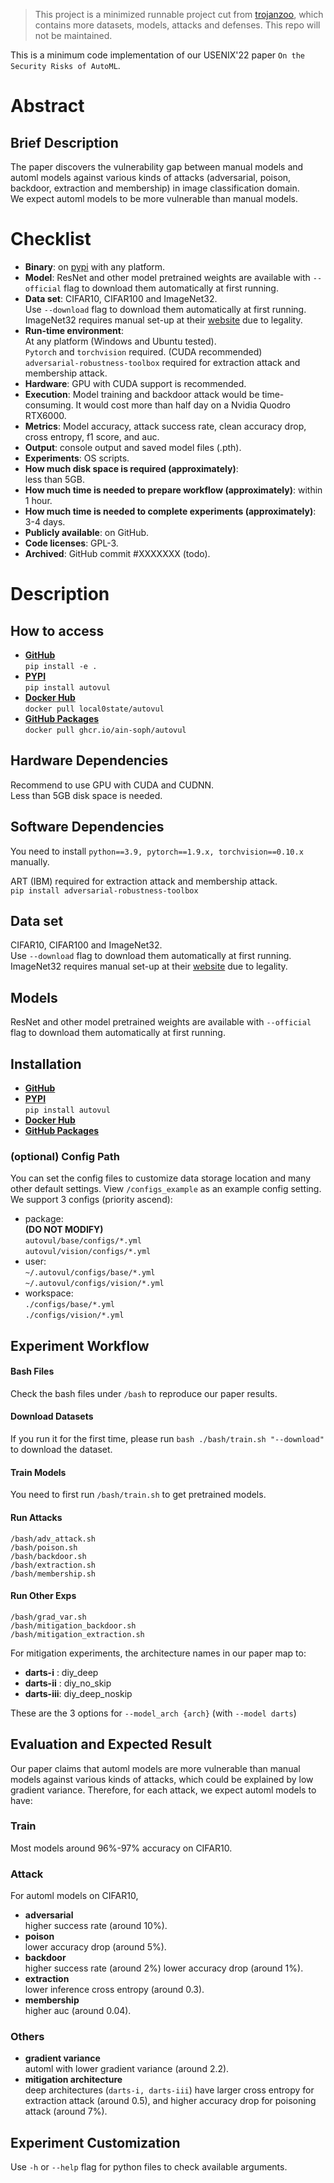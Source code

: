 > This project is a minimized runnable project cut from [trojanzoo](https://github.com/ain-soph/trojanzoo), which contains more datasets, models, attacks and defenses. This repo will not be maintained. 

This is a minimum code implementation of our USENIX'22 paper `On the Security Risks of AutoML`. 

# Abstract
## Brief Description
The paper discovers the vulnerability gap between manual models and automl models against various kinds of attacks (adversarial, poison, backdoor, extraction and membership) in image classification domain.  
We expect automl models to be more vulnerable than manual models.

# Checklist
* **Binary**: on [pypi](https://pypi.org/project/autovul/) with any platform.
* **Model**: ResNet and other model pretrained weights are available with `--official` flag to download them automatically at first running.
* **Data set**: CIFAR10, CIFAR100 and ImageNet32.  
Use `--download` flag to download them automatically at first running.  
ImageNet32 requires manual set-up at their [website](https://image-net.org/download-images.php) due to legality.
* **Run-time environment**:  
    At any platform (Windows and Ubuntu tested).  
    `Pytorch` and `torchvision` required. (CUDA recommended)  
    `adversarial-robustness-toolbox` required for extraction attack and membership attack.
* **Hardware**: GPU with CUDA support is recommended.
* **Execution**: Model training and backdoor attack would be time-consuming. It would cost more than half day on a Nvidia Quodro RTX6000.
* **Metrics**: Model accuracy, attack success rate, clean accuracy drop, cross entropy, f1 score, and auc.
* **Output**: console output and saved model files (.pth).
* **Experiments**: OS scripts.
* **How much disk space is required (approximately)**:  
less than 5GB.
* **How much time is needed to prepare workflow (approximately)**: within 1 hour.
* **How much time is needed to complete experiments (approximately)**: 3-4 days.
* **Publicly available**: on GitHub.
* **Code licenses**: GPL-3.
* **Archived**: GitHub commit #XXXXXXX (todo).

# Description
## How to access
* [**GitHub**](https://github.com/ain-soph/autovul)  
    `pip install -e .`
* [**PYPI**](https://pypi.org/project/autovul/)  
    `pip install autovul`
* [**Docker Hub**](https://hub.docker.com/r/local0state/autovul)  
    `docker pull local0state/autovul`
* [**GitHub Packages**](https://github.com/ain-soph/autovul/pkgs/container/autovul)  
    `docker pull ghcr.io/ain-soph/autovul`

## Hardware Dependencies
Recommend to use GPU with CUDA and CUDNN.  
Less than 5GB disk space is needed.


## Software Dependencies
You need to install `python==3.9, pytorch==1.9.x, torchvision==0.10.x` manually.

ART (IBM) required for extraction attack and membership attack.  
`pip install adversarial-robustness-toolbox`

## Data set
CIFAR10, CIFAR100 and ImageNet32.  
Use `--download` flag to download them automatically at first running.  
ImageNet32 requires manual set-up at their [website](https://image-net.org/download-images.php) due to legality.
## Models
ResNet and other model pretrained weights are available with `--official` flag to download them automatically at first running.
## Installation
* [**GitHub**](https://github.com/ain-soph/autovul)
* [**PYPI**](https://pypi.org/project/autovul/)  
    `pip install autovul`
* [**Docker Hub**](https://hub.docker.com/r/local0state/autovul)
* [**GitHub Packages**](https://github.com/ain-soph/autovul/pkgs/container/autovul)
### (optional) Config Path
You can set the config files to customize data storage location and many other default settings. View `/configs_example` as an example config setting.  
We support 3 configs (priority ascend):
* package:  
    **(DO NOT MODIFY)**  
    `autovul/base/configs/*.yml`  
    `autovul/vision/configs/*.yml`
* user:  
    `~/.autovul/configs/base/*.yml`  
    `~/.autovul/configs/vision/*.yml`
* workspace:  
    `./configs/base/*.yml`  
    `./configs/vision/*.yml`
## Experiment Workflow
#### Bash Files
Check the bash files under `/bash` to reproduce our paper results.
#### Download Datasets
If you run it for the first time, please run `bash ./bash/train.sh "--download"` to download the dataset.
#### Train Models
You need to first run `/bash/train.sh` to get pretrained models.
#### Run Attacks
```
/bash/adv_attack.sh
/bash/poison.sh
/bash/backdoor.sh
/bash/extraction.sh
/bash/membership.sh
```
#### Run Other Exps
```
/bash/grad_var.sh
/bash/mitigation_backdoor.sh
/bash/mitigation_extraction.sh
```
For mitigation experiments, the architecture names in our paper map to:
* **darts-i**  : diy_deep
* **darts-ii** : diy_no_skip
* **darts-iii**: diy_deep_noskip

These are the 3 options for `--model_arch {arch}` (with `--model darts`)


## Evaluation and Expected Result
Our paper claims that automl models are more vulnerable than manual models against various kinds of attacks, which could be explained by low gradient variance. Therefore, for each attack, we expect automl models to have: 
### Train
Most models around 96%-97% accuracy on CIFAR10.
### Attack
For automl models on CIFAR10,
* **adversarial**  
    higher success rate (around 10%).
* **poison**  
    lower accuracy drop (around 5%).
* **backdoor**  
    higher success rate (around 2%)
    lower accuracy drop (around 1%).
* **extraction**  
    lower inference cross entropy (around 0.3).
* **membership**  
    higher auc (around 0.04).
### Others
* **gradient variance**  
    automl with lower gradient variance (around 2.2).
* **mitigation architecture**  
    deep architectures (`darts-i, darts-iii`) have larger cross entropy for extraction attack (around 0.5), and higher accuracy drop for poisoning attack (around 7%).

## Experiment Customization
Use `-h` or `--help` flag for python files to check available arguments.
